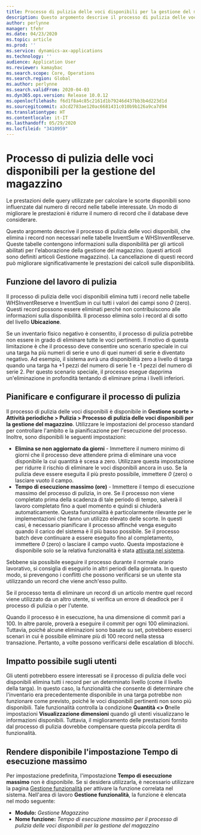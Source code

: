 ```yaml
---
title: Processo di pulizia delle voci disponibili per la gestione del magazzino
description: Questo argomento descrive il processo di pulizia delle voci disponibili, che consente di migliorare le prestazioni del sistema identificando ed eliminando record correlati ma non necessari.
author: perlynne
manager: tfehr
ms.date: 04/23/2020
ms.topic: article
ms.prod: ''
ms.service: dynamics-ax-applications
ms.technology: ''
audience: Application User
ms.reviewer: kamaybac
ms.search.scope: Core, Operations
ms.search.region: Global
ms.author: perlynne
ms.search.validFrom: 2020-04-03
ms.dyn365.ops.version: Release 10.0.12
ms.openlocfilehash: f6d1f8a4c85c2161d1b79246d437bb3b4d223d1d
ms.sourcegitcommit: a3cd2783ae120ac6681431c010b9b126a9ca7d94
ms.translationtype: HT
ms.contentlocale: it-IT
ms.lasthandoff: 05/29/2020
ms.locfileid: "3410959"
---
```

# <a name="warehouse-management-on-hand-entries-cleanup-job"></a>Processo di pulizia delle voci disponibili per la gestione del magazzino

Le prestazioni delle query utilizzate per calcolare le scorte disponibili sono influenzate dal numero di record nelle tabelle interessate. Un modo di migliorare le prestazioni è ridurre il numero di record che il database deve considerare.

Questo argomento descrive il processo di pulizia delle voci disponibili, che elimina i record non necessari nelle tabelle InventSum e WHSInventReserve. Queste tabelle contengono informazioni sulla disponibilità per gli articoli abilitati per l'elaborazione della gestione del magazzino. (questi articoli sono definiti articoli Gestione magazzino). La cancellazione di questi record può migliorare significativamente le prestazioni dei calcoli sulle disponibilità.

## <a name="what-the-cleanup-job-does"></a>Funzione del lavoro di pulizia

Il processo di pulizia delle voci disponibili elimina tutti i record nelle tabelle WHSInventReserve e InventSum in cui tutti i valori dei campi sono *0* (zero). Questi record possono essere eliminati perché non contribuiscono alle informazioni sulla disponibilità. Il processo elimina solo i record al di sotto del livello **Ubicazione**.

Se un inventario fisico negativo è consentito, il processo di pulizia potrebbe non essere in grado di eliminare tutte le voci pertinenti. Il motivo di questa limitazione è che il processo deve consentire uno scenario speciale in cui una targa ha più numeri di serie e uno di quei numeri di serie è diventato negativo. Ad esempio, il sistema avrà una disponibilità zero a livello di targa quando una targa ha +1 pezzi del numero di serie 1 e -1 pezzi del numero di serie 2. Per questo scenario speciale, il processo esegue dapprima un'eliminazione in profondità tentando di eliminare prima i livelli inferiori.

## <a name="schedule-and-configure-the-cleanup-job"></a>Pianificare e configurare il processo di pulizia

Il processo di pulizia delle voci disponibili è disponibile in **Gestione scorte \> Attività periodiche \> Pulizia \> Processo di pulizia delle voci disponibili per la gestione del magazzino**. Utilizzare le impostazioni del processo standard per controllare l'ambito e la pianificazione per l'esecuzione del processo. Inoltre, sono disponibili le seguenti impostazioni:

- **Elimina se non aggiornato da giorni** - Immettere il numero minimo di giorni che il processo deve attendere prima di eliminare una voce disponibile la cui quantità è scesa a zero. Utilizzare questa impostazione per ridurre il rischio di eliminare le voci disponibili ancora in uso. Se la pulizia deve essere eseguita il più presto possibile, immettere *0* (zero) o lasciare vuoto il campo.
- **Tempo di esecuzione massimo (ore)** - Immettere il tempo di esecuzione massimo del processo di pulizia, in ore. Se il processo non viene completato prima della scadenza di tale periodo di tempo, salverà il lavoro completato fino a quel momento e quindi si chiuderà automaticamente. Questa funzionalità è particolarmente rilevante per le implementazioni che fanno un utilizzo elevato delle scorte. In questi casi, è necessario pianificare il processo affinché venga eseguito quando il carico del sistema è il più basso possibile. Se il processo batch deve continuare a essere eseguito fino al completamento, immettere *0* (zero) o lasciare il campo vuoto. Questa impostazione è disponibile solo se la relativa funzionalità è stata [attivata nel sistema](#max-execution-time).

Sebbene sia possibile eseguire il processo durante il normale orario lavorativo, si consiglia di eseguirlo in altri periodi della giornata. In questo modo, si prevengono i conflitti che possono verificarsi se un utente sta utilizzando un record che viene anch'esso pulito.

Se il processo tenta di eliminare un record di un articolo mentre quel record viene utilizzato da un altro utente, si verifica un errore di deadlock per il processo di pulizia o per l'utente.

Quando il processo è in esecuzione, ha una dimensione di commit pari a 100. In altre parole, proverà a eseguire il commit per ogni 100 eliminazioni. Tuttavia, poiché alcune eliminazioni sono basate su set, potrebbero esserci scenari in cui è possibile eliminare più di 100 record nella stessa transazione. Pertanto, a volte possono verificarsi delle escalation di blocchi.

## <a name="possible-user-impact"></a>Impatto possibile sugli utenti

Gli utenti potrebbero essere interessati se il processo di pulizia delle voci disponibili elimina tutti i record per un determinato livello (come il livello della targa). In questo caso, la funzionalità che consente di determinare che l'inventario era precedentemente disponibile in una targa potrebbe non funzionare come previsto, poiché le voci disponibili pertinenti non sono più disponibili. Tale funzionalità controlla la condizione **Quantità \<\> 0**nelle impostazioni **Visualizzazione dimensioni** quando gli utenti visualizzano le informazioni disponibili. Tuttavia, il miglioramento delle prestazioni fornito dal processo di pulizia dovrebbe compensare questa piccola perdita di funzionalità.

## <a name="make-the-maximum-execution-time-setting-available"></a><a name="max-execution-time"></a>Rendere disponibile l'impostazione Tempo di esecuzione massimo

Per impostazione predefinita, l'impostazione **Tempo di esecuzione massimo** non è disponibile. Se si desidera utilizzarla, è necessario utilizzare la pagina [Gestione funzionalità](../../fin-ops-core/fin-ops/get-started/feature-management/feature-management-overview.md) per attivare la funzione correlata nel sistema. Nell'area di lavoro **Gestione funzionalità**, la funzione è elencata nel modo seguente:

- **Modulo:** *Gestione Magazzino*
- **Nome funzione:** *Tempo di esecuzione massimo per il processo di pulizia delle voci disponibili per la gestione del magazzino*
